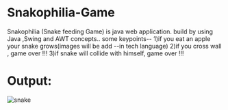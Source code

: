# Snakophilia-Game
 Snakophilia (Snake feeding Game) is java web application. build by using Java ,Swing and AWT concepts..
 some keypoints--
 1)if you eat an apple your snake grows(images will be add --in tech language)
 2)if you cross wall , game over !!!
 3)if snake will collide with himself, game over !!!
 
 # Output:
 
 ![snake](https://user-images.githubusercontent.com/119694623/206230807-1e7504ff-7780-4eef-9dfa-cdf04d12195e.png)
